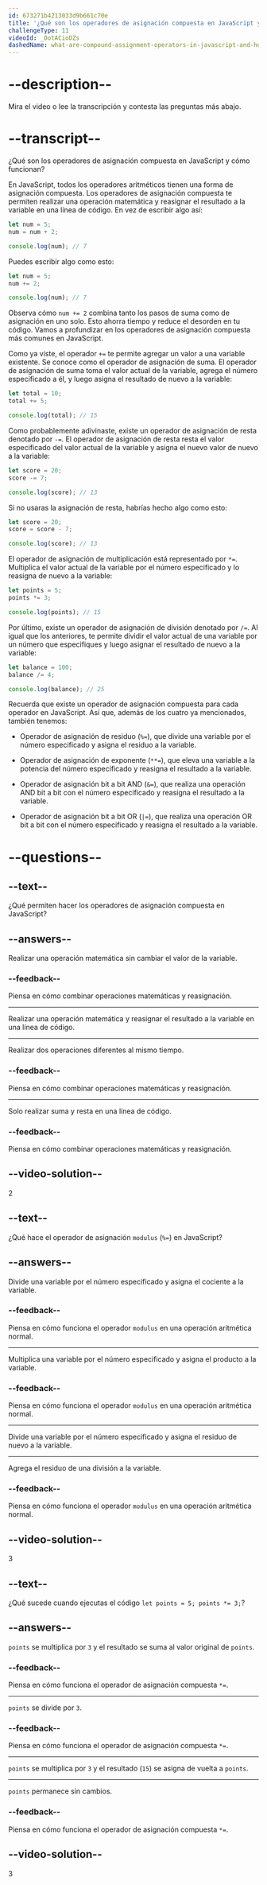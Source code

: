 ```yaml
---
id: 673271b4213033d9b661c70e
title: '¿Qué son los operadores de asignación compuesta en JavaScript y cómo funcionan?'
challengeType: 11
videoId: _OotACioDZs
dashedName: what-are-compound-assignment-operators-in-javascript-and-how-do-they-work
---
```


# --description--

Mira el video o lee la transcripción y contesta las preguntas más abajo.

# --transcript--

¿Qué son los operadores de asignación compuesta en JavaScript y cómo funcionan?

En JavaScript, todos los operadores aritméticos tienen una forma de asignación compuesta. Los operadores de asignación compuesta te permiten realizar una operación matemática y reasignar el resultado a la variable en una línea de código. En vez de escribir algo así:

```js
let num = 5;
num = num + 2;

console.log(num); // 7
```

Puedes escribir algo como esto:

```js
let num = 5;
num += 2;

console.log(num); // 7
```

Observa cómo `num += 2` combina tanto los pasos de suma como de asignación en uno solo. Esto ahorra tiempo y reduce el desorden en tu código. Vamos a profundizar en los operadores de asignación compuesta más comunes en JavaScript.

Como ya viste, el operador `+=` te permite agregar un valor a una variable existente. Se conoce como el operador de asignación de suma. El operador de asignación de suma toma el valor actual de la variable, agrega el número especificado a él, y luego asigna el resultado de nuevo a la variable:

```js
let total = 10;
total += 5;

console.log(total); // 15
```

Como probablemente adivinaste, existe un operador de asignación de resta denotado por `-=`. El operador de asignación de resta resta el valor especificado del valor actual de la variable y asigna el nuevo valor de nuevo a la variable:

```js
let score = 20;
score -= 7;

console.log(score); // 13
```

Si no usaras la asignación de resta, habrías hecho algo como esto:

```js
let score = 20;
score = score - 7;

console.log(score); // 13
```

El operador de asignación de multiplicación está representado por `*=`. Multiplica el valor actual de la variable por el número especificado y lo reasigna de nuevo a la variable:

```js
let points = 5;
points *= 3;

console.log(points); // 15
```

Por último, existe un operador de asignación de división denotado por `/=`. Al igual que los anteriores, te permite dividir el valor actual de una variable por un número que especifiques y luego asignar el resultado de nuevo a la variable:

```js
let balance = 100;
balance /= 4;

console.log(balance); // 25
```

Recuerda que existe un operador de asignación compuesta para cada operador en JavaScript. Así que, además de los cuatro ya mencionados, también tenemos:

- Operador de asignación de residuo (`%=`), que divide una variable por el número especificado y asigna el residuo a la variable.

- Operador de asignación de exponente (`**=`), que eleva una variable a la potencia del número especificado y reasigna el resultado a la variable.

- Operador de asignación bit a bit AND (`&=`), que realiza una operación AND bit a bit con el número especificado y reasigna el resultado a la variable.

- Operador de asignación bit a bit OR (`|=`), que realiza una operación OR bit a bit con el número especificado y reasigna el resultado a la variable.

# --questions--

## --text--

¿Qué permiten hacer los operadores de asignación compuesta en JavaScript?

## --answers--

Realizar una operación matemática sin cambiar el valor de la variable.

### --feedback--

Piensa en cómo combinar operaciones matemáticas y reasignación.

---

Realizar una operación matemática y reasignar el resultado a la variable en una línea de código.

---

Realizar dos operaciones diferentes al mismo tiempo.

### --feedback--

Piensa en cómo combinar operaciones matemáticas y reasignación.

---

Solo realizar suma y resta en una línea de código.

### --feedback--

Piensa en cómo combinar operaciones matemáticas y reasignación.

## --video-solution--

2

## --text--

¿Qué hace el operador de asignación `modulus` (`%=`) en JavaScript?

## --answers--

Divide una variable por el número especificado y asigna el cociente a la variable.

### --feedback--

Piensa en cómo funciona el operador `modulus` en una operación aritmética normal.

---

Multiplica una variable por el número especificado y asigna el producto a la variable.

### --feedback--

Piensa en cómo funciona el operador `modulus` en una operación aritmética normal.

---

Divide una variable por el número especificado y asigna el residuo de nuevo a la variable.

---

Agrega el residuo de una división a la variable.

### --feedback--

Piensa en cómo funciona el operador `modulus` en una operación aritmética normal.

## --video-solution--

3

## --text--

¿Qué sucede cuando ejecutas el código `let points = 5; points *= 3;`?

## --answers--

`points` se multiplica por `3` y el resultado se suma al valor original de `points`.

### --feedback--

Piensa en cómo funciona el operador de asignación compuesta `*=`.

---

`points` se divide por `3`.

### --feedback--

Piensa en cómo funciona el operador de asignación compuesta `*=`.

---

`points` se multiplica por `3` y el resultado (`15`) se asigna de vuelta a `points`.

---

`points` permanece sin cambios.

### --feedback--

Piensa en cómo funciona el operador de asignación compuesta `*=`.

## --video-solution--

3

